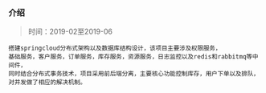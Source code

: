 ### 介绍
>时间：2019-02至2019-06
```
搭建springcloud分布式架构以及数据库结构设计，该项目主要涉及权限服务，  
基础服务，客户服务，订单服务，库存服务，资源服务，日志监控以及redis和rabbitmq等中间件，  
同时结合分布式事务技术，项目采用前后端分离，主要核心功能控制库存，用户下单以及排队，  
对并发做了相应的解决机制。
```

